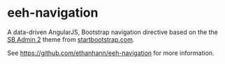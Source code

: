 eeh-navigation
=============

A data-driven AngularJS, Bootstrap navigation directive based on the the [SB Admin 2](http://startbootstrap.com/template-overviews/sb-admin-2/) theme from [startbootstrap.com](http://startbootstrap.com).

See https://github.com/ethanhann/eeh-navigation for more information.

